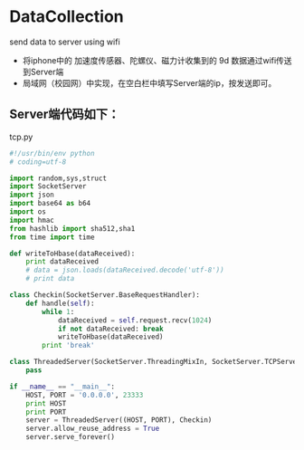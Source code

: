 # DataCollection
send data to server using wifi

- 将iphone中的 加速度传感器、陀螺仪、磁力计收集到的 9d 数据通过wifi传送到Server端
- 局域网（校园网）中实现，在空白栏中填写Server端的ip，按发送即可。

## Server端代码如下：
tcp.py
``` python
#!/usr/bin/env python
# coding=utf-8

import random,sys,struct
import SocketServer
import json
import base64 as b64
import os
import hmac
from hashlib import sha512,sha1
from time import time

def writeToHbase(dataReceived):
    print dataReceived
    # data = json.loads(dataReceived.decode('utf-8'))
    # print data

class Checkin(SocketServer.BaseRequestHandler):
    def handle(self):
        while 1:
            dataReceived = self.request.recv(1024)
            if not dataReceived: break
            writeToHbase(dataReceived)
        print 'break'

class ThreadedServer(SocketServer.ThreadingMixIn, SocketServer.TCPServer):
    pass

if __name__ == "__main__":
    HOST, PORT = '0.0.0.0', 23333
    print HOST
    print PORT 
    server = ThreadedServer((HOST, PORT), Checkin)
    server.allow_reuse_address = True
    server.serve_forever()


